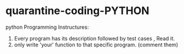 # quarantine-coding-PYTHON
python Programming
Instructures:
1. Every program has its description followed by test cases , Read it.
2. only write 'your' function to that specific program. (comment them)

